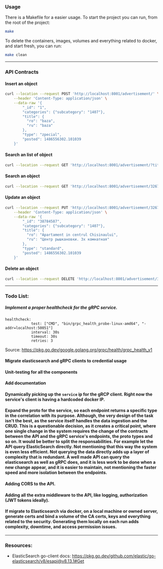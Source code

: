 ### Usage
There is a Makefile for a easier usage. To start the project you can run, from the root of the project:
```bash
make
```

To delete the containers, images, volumes and everything related to docker, and start fresh, you can run:
```bash
make clean
```

----
### API Contracts

#### Insert an object 
```bash
curl --location --request POST 'http://localhost:8001/advertisement/' \
    --header 'Content-Type: application/json' \
    --data-raw '{
        "_id": "1",
        "categories": {"subcategory": "1407"},
        "title": {
          "ro": "baza", 
          "ru": "baza"
        },
        "type": "zpecial",
        "posted": 1486556302.101039
    }'
```

#### Search an list of object
```bash
curl --location --request GET 'http://localhost:8001/advertisement/?title=Casa'
```

#### Search an object
```bash
curl --location --request GET 'http://localhost:8001/advertisement/32679487'
```

#### Update an object
```bash
curl --location --request PUT 'http://localhost:8001/advertisement/32679487' \
    --header 'Content-Type: application/json' \
    --data-raw '{
        "_id": "38784587",
        "categories": {"subcategory": "1407"},
        "title": {
          "ro": "Apartament in centrul Chisinaului", 
          "ru": "Центр рышкановки. 3х комнатная"
        },
        "type": "standard",
        "posted": 1486556302.101039
    }'
```

#### Delete an object
```bash
curl --location --request DELETE 'http://localhost:8001/advertisement/32679487'
```

-----
### Todo List:
##### Implement a proper healthcheck for the gRPC service.
```
healthcheck:
            test: ["CMD", "bin/grpc_health_probe-linux-amd64", "-addr=localhost:50051"]
            interval: 30s
            timeout: 30s
            retries: 3
```
Source: https://pkg.go.dev/google.golang.org/grpc/health/grpc_health_v1

#### Migrate elasticsearch and gRPC clients to credential usage

#### Unit-testing for all the components

#### Add documentation

#### Dynamically picking up the `service` ip for the gRCP client. Right now the service's client is having a hardcoded docker IP.

#### Expand the proto for the service, so each endpoint returns a specific type in the correlation with its purpose. Although, the very design of the task isn't the best, as the service itself handles the data ingestion and the CRUD. This is a questionable decision, as it creates a critical point, where one single change in the system requires the change of the contracts between the API and the gRPC service's endpoints, the proto types and so on. It would be better to split the responsabilities. For example let the API query ElasticSearch directly. Not mentioning that this way the system is even less efficient. Not querying the data directly adds up a layer of complexity that is redundant. A well made API can query the elasticsearch as well as gRPC does, and it is less work to be done when a new change appear, and it is easier to maintain, not mentioning the faster speed and more isolation between the endpoints.

#### Adding CORS to the API.

#### Adding all the extra middleware to the API, like logging, authorization (JWT tokens ideally).

#### If migrate to Elasticsearch via docker, on a local machine or owned server, generate certs and bind a volume of the CA certs, keys and everything related to the security. Generating them locally on each run adds complexity, downtime, and access permission issues.


----
### Resources:
* ElasticSearch go-client docs: https://pkg.go.dev/github.com/elastic/go-elasticsearch/v8/esapi@v8.13.1#Get

